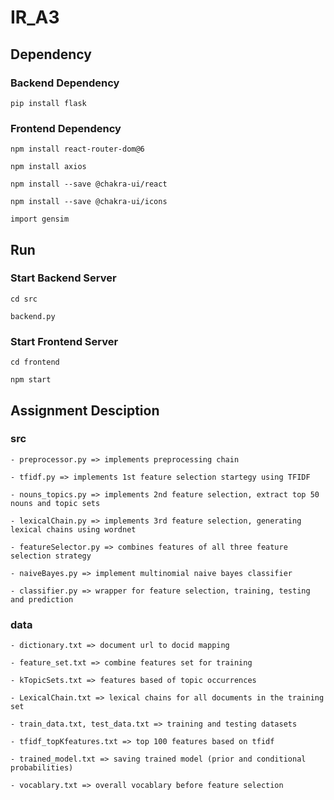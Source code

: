 # IR_A3

## Dependency
    
### Backend Dependency

    pip install flask

### Frontend Dependency

    npm install react-router-dom@6

    npm install axios

    npm install --save @chakra-ui/react

    npm install --save @chakra-ui/icons
    
    import gensim

## Run

### Start Backend Server

    cd src
    
    backend.py

### Start Frontend Server

    cd frontend

    npm start


## Assignment Desciption

### src

    - preprocessor.py => implements preprocessing chain

    - tfidf.py => implements 1st feature selection startegy using TFIDF

    - nouns_topics.py => implements 2nd feature selection, extract top 50 nouns and topic sets

    - lexicalChain.py => implements 3rd feature selection, generating lexical chains using wordnet

    - featureSelector.py => combines features of all three feature selection strategy 

    - naiveBayes.py => implement multinomial naive bayes classifier

    - classifier.py => wrapper for feature selection, training, testing and prediction 

### data

    - dictionary.txt => document url to docid mapping

    - feature_set.txt => combine features set for training

    - kTopicSets.txt => features based of topic occurrences

    - LexicalChain.txt => lexical chains for all documents in the training set

    - train_data.txt, test_data.txt => training and testing datasets

    - tfidf_topKfeatures.txt => top 100 features based on tfidf

    - trained_model.txt => saving trained model (prior and conditional probabilities)

    - vocablary.txt => overall vocablary before feature selection
